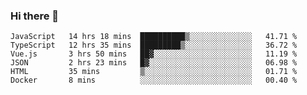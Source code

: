 ### Hi there 👋

<!--
**hjklink/hjklink** is a ✨ _special_ ✨ repository because its `README.md` (this file) appears on your GitHub profile.

Here are some ideas to get you started:

- 🔭 I’m currently working on ...
- 🌱 I’m currently learning ...
- 👯 I’m looking to collaborate on ...
- 🤔 I’m looking for help with ...
- 💬 Ask me about ...
- 📫 How to reach me: ...
- 😄 Pronouns: ...
- ⚡ Fun fact: ...
-->


<!--START_SECTION:waka-->

```text
JavaScript   14 hrs 18 mins  ██████████▒░░░░░░░░░░░░░░   41.71 %
TypeScript   12 hrs 35 mins  █████████▒░░░░░░░░░░░░░░░   36.72 %
Vue.js       3 hrs 50 mins   ██▓░░░░░░░░░░░░░░░░░░░░░░   11.19 %
JSON         2 hrs 23 mins   █▓░░░░░░░░░░░░░░░░░░░░░░░   06.98 %
HTML         35 mins         ▒░░░░░░░░░░░░░░░░░░░░░░░░   01.71 %
Docker       8 mins          ░░░░░░░░░░░░░░░░░░░░░░░░░   00.40 %
```

<!--END_SECTION:waka-->
